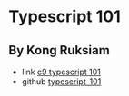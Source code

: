 # Typescript 101

## By Kong Ruksiam

- link [c9 typescript 101](https://ide.c9.io/isphins/typescript-101)
- github [typescript-101](https://github.com/bonbonpa/typescript-101.git)